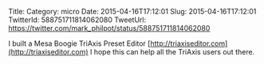 Title: 
Category: micro
Date: 2015-04-16T17:12:01
Slug: 2015-04-16T17:12:01
TwitterId: 588751711814062080
TweetUrl: https://twitter.com/mark_philpot/status/588751711814062080

I built a Mesa Boogie TriAxis Preset Editor [http://triaxiseditor.com](http://triaxiseditor.com) I hope this can help all the TriAxis users out there.